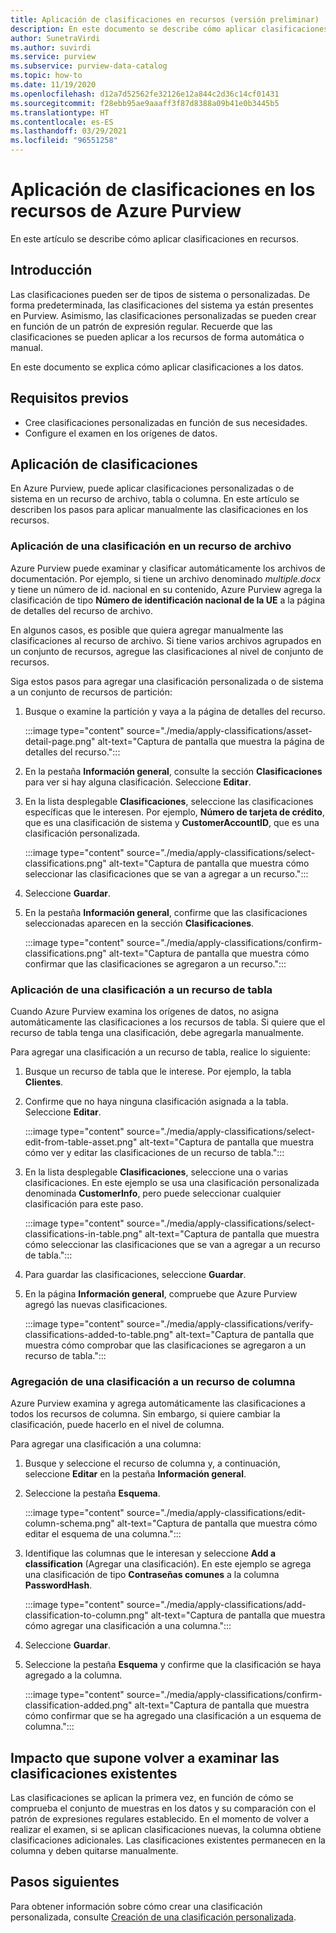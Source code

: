 ```yaml
---
title: Aplicación de clasificaciones en recursos (versión preliminar)
description: En este documento se describe cómo aplicar clasificaciones en los recursos.
author: SunetraVirdi
ms.author: suvirdi
ms.service: purview
ms.subservice: purview-data-catalog
ms.topic: how-to
ms.date: 11/19/2020
ms.openlocfilehash: d12a7d52562fe32126e12a844c2d36c14cf01431
ms.sourcegitcommit: f28ebb95ae9aaaff3f87d8388a09b41e0b3445b5
ms.translationtype: HT
ms.contentlocale: es-ES
ms.lasthandoff: 03/29/2021
ms.locfileid: "96551258"
---
```

# <a name="apply-classifications-on-assets-in-azure-purview"></a>Aplicación de clasificaciones en los recursos de Azure Purview

En este artículo se describe cómo aplicar clasificaciones en recursos.

## <a name="introduction"></a>Introducción

Las clasificaciones pueden ser de tipos de sistema o personalizadas. De forma predeterminada, las clasificaciones del sistema ya están presentes en Purview. Asimismo, las clasificaciones personalizadas se pueden crear en función de un patrón de expresión regular. Recuerde que las clasificaciones se pueden aplicar a los recursos de forma automática o manual.

En este documento se explica cómo aplicar clasificaciones a los datos.

## <a name="prerequisites"></a>Requisitos previos

- Cree clasificaciones personalizadas en función de sus necesidades.
- Configure el examen en los orígenes de datos.

## <a name="apply-classifications"></a>Aplicación de clasificaciones
En Azure Purview, puede aplicar clasificaciones personalizadas o de sistema en un recurso de archivo, tabla o columna. En este artículo se describen los pasos para aplicar manualmente las clasificaciones en los recursos.

### <a name="apply-classification-to-a-file-asset"></a>Aplicación de una clasificación en un recurso de archivo
Azure Purview puede examinar y clasificar automáticamente los archivos de documentación. Por ejemplo, si tiene un archivo denominado *multiple.docx* y tiene un número de id. nacional en su contenido, Azure Purview agrega la clasificación de tipo **Número de identificación nacional de la UE** a la página de detalles del recurso de archivo.

En algunos casos, es posible que quiera agregar manualmente las clasificaciones al recurso de archivo. Si tiene varios archivos agrupados en un conjunto de recursos, agregue las clasificaciones al nivel de conjunto de recursos.

Siga estos pasos para agregar una clasificación personalizada o de sistema a un conjunto de recursos de partición:

1. Busque o examine la partición y vaya a la página de detalles del recurso.

    :::image type="content" source="./media/apply-classifications/asset-detail-page.png" alt-text="Captura de pantalla que muestra la página de detalles del recurso.":::

1. En la pestaña **Información general**, consulte la sección **Clasificaciones** para ver si hay alguna clasificación. Seleccione **Editar**.

1. En la lista desplegable **Clasificaciones**, seleccione las clasificaciones específicas que le interesen. Por ejemplo, **Número de tarjeta de crédito**, que es una clasificación de sistema y **CustomerAccountID**, que es una clasificación personalizada.

    :::image type="content" source="./media/apply-classifications/select-classifications.png" alt-text="Captura de pantalla que muestra cómo seleccionar las clasificaciones que se van a agregar a un recurso.":::

1. Seleccione **Guardar**.

1. En la pestaña **Información general**, confirme que las clasificaciones seleccionadas aparecen en la sección **Clasificaciones**.

    :::image type="content" source="./media/apply-classifications/confirm-classifications.png" alt-text="Captura de pantalla que muestra cómo confirmar que las clasificaciones se agregaron a un recurso.":::

### <a name="apply-classification-to-a-table-asset"></a>Aplicación de una clasificación a un recurso de tabla

Cuando Azure Purview examina los orígenes de datos, no asigna automáticamente las clasificaciones a los recursos de tabla. Si quiere que el recurso de tabla tenga una clasificación, debe agregarla manualmente.

Para agregar una clasificación a un recurso de tabla, realice lo siguiente:

1. Busque un recurso de tabla que le interese. Por ejemplo, la tabla **Clientes**.

1. Confirme que no haya ninguna clasificación asignada a la tabla. Seleccione **Editar**.

    :::image type="content" source="./media/apply-classifications/select-edit-from-table-asset.png" alt-text="Captura de pantalla que muestra cómo ver y editar las clasificaciones de un recurso de tabla.":::

1. En la lista desplegable **Clasificaciones**, seleccione una o varias clasificaciones. En este ejemplo se usa una clasificación personalizada denominada **CustomerInfo**, pero puede seleccionar cualquier clasificación para este paso.

    :::image type="content" source="./media/apply-classifications/select-classifications-in-table.png" alt-text="Captura de pantalla que muestra cómo seleccionar las clasificaciones que se van a agregar a un recurso de tabla.":::

1. Para guardar las clasificaciones, seleccione **Guardar**.

1. En la página **Información general**, compruebe que Azure Purview agregó las nuevas clasificaciones.

    :::image type="content" source="./media/apply-classifications/verify-classifications-added-to-table.png" alt-text="Captura de pantalla que muestra cómo comprobar que las clasificaciones se agregaron a un recurso de tabla.":::

### <a name="add-classification-to-a-column-asset"></a>Agregación de una clasificación a un recurso de columna

Azure Purview examina y agrega automáticamente las clasificaciones a todos los recursos de columna. Sin embargo, si quiere cambiar la clasificación, puede hacerlo en el nivel de columna.

Para agregar una clasificación a una columna:

1. Busque y seleccione el recurso de columna y, a continuación, seleccione **Editar** en la pestaña **Información general**.

1. Seleccione la pestaña **Esquema**.

    :::image type="content" source="./media/apply-classifications/edit-column-schema.png" alt-text="Captura de pantalla que muestra cómo editar el esquema de una columna.":::

1. Identifique las columnas que le interesan y seleccione **Add a classification** (Agregar una clasificación). En este ejemplo se agrega una clasificación de tipo **Contraseñas comunes** a la columna **PasswordHash**.

    :::image type="content" source="./media/apply-classifications/add-classification-to-column.png" alt-text="Captura de pantalla que muestra cómo agregar una clasificación a una columna.":::

1. Seleccione **Guardar**.

1. Seleccione la pestaña **Esquema** y confirme que la clasificación se haya agregado a la columna.

    :::image type="content" source="./media/apply-classifications/confirm-classification-added.png" alt-text="Captura de pantalla que muestra cómo confirmar que se ha agregado una clasificación a un esquema de columna.":::

## <a name="impact-of-rescanning-on-existing-classifications"></a>Impacto que supone volver a examinar las clasificaciones existentes

Las clasificaciones se aplican la primera vez, en función de cómo se comprueba el conjunto de muestras en los datos y su comparación con el patrón de expresiones regulares establecido. En el momento de volver a realizar el examen, si se aplican clasificaciones nuevas, la columna obtiene clasificaciones adicionales. Las clasificaciones existentes permanecen en la columna y deben quitarse manualmente.

## <a name="next-steps"></a>Pasos siguientes
Para obtener información sobre cómo crear una clasificación personalizada, consulte [Creación de una clasificación personalizada](create-a-custom-classification-and-classification-rule.md).